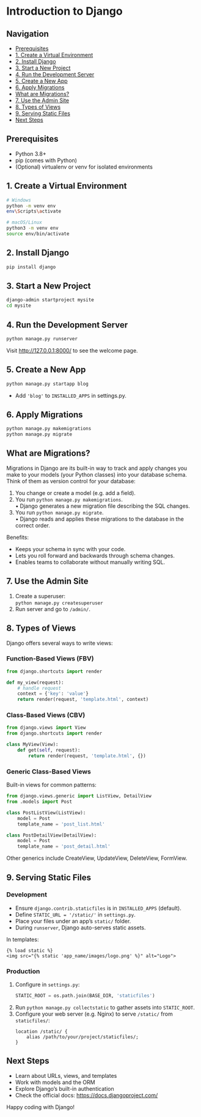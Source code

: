 # Introduction to Django

## Navigation
- [Prerequisites](#prerequisites)
- [1. Create a Virtual Environment](#1-create-a-virtual-environment)
- [2. Install Django](#2-install-django)
- [3. Start a New Project](#3-start-a-new-project)
- [4. Run the Development Server](#4-run-the-development-server)
- [5. Create a New App](#5-create-a-new-app)
- [6. Apply Migrations](#6-apply-migrations)
- [What are Migrations?](#what-are-migrations)
- [7. Use the Admin Site](#7-use-the-admin-site)
- [8. Types of Views](#8-types-of-views)
- [9. Serving Static Files](#9-serving-static-files)
- [Next Steps](#next-steps)

## Prerequisites
- Python 3.8+
- pip (comes with Python)
- (Optional) virtualenv or venv for isolated environments

## 1. Create a Virtual Environment
```bash
# Windows
python -m venv env
env\Scripts\activate

# macOS/Linux
python3 -m venv env
source env/bin/activate
```

## 2. Install Django
```bash
pip install django
```

## 3. Start a New Project
```bash
django-admin startproject mysite
cd mysite
```

## 4. Run the Development Server
```bash
python manage.py runserver
```
Visit http://127.0.0.1:8000/ to see the welcome page.

## 5. Create a New App
```bash
python manage.py startapp blog
```
- Add `'blog'` to `INSTALLED_APPS` in settings.py.

## 6. Apply Migrations
```bash
python manage.py makemigrations
python manage.py migrate
```

## What are Migrations?
Migrations in Django are its built-in way to track and apply changes you make to your models (your Python classes) into your database schema. Think of them as version control for your database:
1. You change or create a model (e.g. add a field).  
2. You run `python manage.py makemigrations`.  
   • Django generates a new migration file describing the SQL changes.  
3. You run `python manage.py migrate`.  
   • Django reads and applies these migrations to the database in the correct order.

Benefits:
- Keeps your schema in sync with your code.  
- Lets you roll forward and backwards through schema changes.  
- Enables teams to collaborate without manually writing SQL.

## 7. Use the Admin Site
1. Create a superuser:  
   `python manage.py createsuperuser`  
2. Run server and go to `/admin/`.

## 8. Types of Views

Django offers several ways to write views:

### Function-Based Views (FBV)
```python
from django.shortcuts import render

def my_view(request):
    # handle request
    context = {'key': 'value'}
    return render(request, 'template.html', context)
```

### Class-Based Views (CBV)
```python
from django.views import View
from django.shortcuts import render

class MyView(View):
    def get(self, request):
        return render(request, 'template.html', {})
```

### Generic Class-Based Views
Built-in views for common patterns:
```python
from django.views.generic import ListView, DetailView
from .models import Post

class PostListView(ListView):
    model = Post
    template_name = 'post_list.html'

class PostDetailView(DetailView):
    model = Post
    template_name = 'post_detail.html'
```
Other generics include CreateView, UpdateView, DeleteView, FormView.

## 9. Serving Static Files

### Development
- Ensure `django.contrib.staticfiles` is in `INSTALLED_APPS` (default).
- Define `STATIC_URL = '/static/'` in `settings.py`.
- Place your files under an app’s `static/` folder.
- During `runserver`, Django auto-serves static assets.

In templates:
```django
{% load static %}
<img src="{% static 'app_name/images/logo.png' %}" alt="Logo">
```

### Production
1. Configure in `settings.py`:
   ```python
   STATIC_ROOT = os.path.join(BASE_DIR, 'staticfiles')
   ```
2. Run `python manage.py collectstatic` to gather assets into `STATIC_ROOT`.
3. Configure your web server (e.g. Nginx) to serve `/static/` from `staticfiles/`:
   ```
   location /static/ {
       alias /path/to/your/project/staticfiles/;
   }
   ```

## Next Steps
- Learn about URLs, views, and templates  
- Work with models and the ORM  
- Explore Django’s built-in authentication  
- Check the official docs: https://docs.djangoproject.com/

Happy coding with Django!

